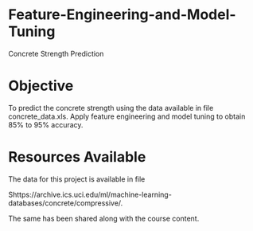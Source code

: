 # Feature-Engineering-and-Model-Tuning
Concrete Strength Prediction

# Objective
To predict the concrete strength using the data available in file concrete_data.xls. Apply feature engineering and model tuning to obtain 85% to 95% accuracy.

# Resources Available

The data for this project is available in file 

Shttps://archive.ics.uci.edu/ml/machine-learning- databases/concrete/compressive/. 

The same has been shared along with the course content.
